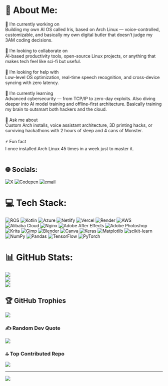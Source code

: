 # 💫 About Me:
🔭 I’m currently working on<br>Building my own AI OS called Iris, based on Arch Linux — voice-controlled, customizable, and basically my own digital butler that doesn’t judge my 3AM coding decisions.<br><br>🤝 I’m looking to collaborate on<br>AI-based productivity tools, open-source Linux projects, or anything that makes tech feel like sci-fi but useful.<br><br>🤔 I’m looking for help with<br>Low-level OS optimization, real-time speech recognition, and cross-device syncing with zero latency.<br><br>🌱 I’m currently learning<br>Advanced cybersecurity — from TCP/IP to zero-day exploits. Also diving deeper into AI model training and offline-first architecture. Basically training my brain to outsmart both hackers and the cloud.<br><br>💬 Ask me about<br>Custom Arch installs, voice assistant architecture, 3D printing hacks, or surviving hackathons with 2 hours of sleep and 4 cans of Monster.<br><br>⚡ Fun fact<br>I once installed Arch Linux 45 times in a week just to master it. <br><br>


## 🌐 Socials:
[![X](https://img.shields.io/badge/X-black.svg?logo=X&logoColor=white)](https://x.com/sreevarshan298) [![Codepen](https://img.shields.io/badge/Codepen-000000?logo=codepen&logoColor=white)](https://codepen.io/sree-varshan) [![email](https://img.shields.io/badge/Email-D14836?logo=gmail&logoColor=white)](mailto:sreevarshan1511@gmail.com) 

# 💻 Tech Stack:
![ROS](https://img.shields.io/badge/ros-%230A0FF9.svg?style=for-the-badge&logo=ros&logoColor=white) ![Kotlin](https://img.shields.io/badge/kotlin-%237F52FF.svg?style=for-the-badge&logo=kotlin&logoColor=white) ![Azure](https://img.shields.io/badge/azure-%230072C6.svg?style=for-the-badge&logo=microsoftazure&logoColor=white) ![Netlify](https://img.shields.io/badge/netlify-%23000000.svg?style=for-the-badge&logo=netlify&logoColor=#00C7B7) ![Vercel](https://img.shields.io/badge/vercel-%23000000.svg?style=for-the-badge&logo=vercel&logoColor=white) ![Render](https://img.shields.io/badge/Render-%46E3B7.svg?style=for-the-badge&logo=render&logoColor=white) ![AWS](https://img.shields.io/badge/AWS-%23FF9900.svg?style=for-the-badge&logo=amazon-aws&logoColor=white) ![Alibaba Cloud](https://img.shields.io/badge/AlibabaCloud-%23FF6701.svg?style=for-the-badge&logo=alibabacloud&logoColor=white) ![Nginx](https://img.shields.io/badge/nginx-%23009639.svg?style=for-the-badge&logo=nginx&logoColor=white) ![Adobe After Effects](https://img.shields.io/badge/Adobe%20After%20Effects-9999FF.svg?style=for-the-badge&logo=Adobe%20After%20Effects&logoColor=white) ![Adobe Photoshop](https://img.shields.io/badge/adobe%20photoshop-%2331A8FF.svg?style=for-the-badge&logo=adobe%20photoshop&logoColor=white) ![Krita](https://img.shields.io/badge/Krita-203759?style=for-the-badge&logo=krita&logoColor=EEF37B) ![Gimp](https://img.shields.io/badge/Gimp-657D8B?style=for-the-badge&logo=gimp&logoColor=FFFFFF) ![Blender](https://img.shields.io/badge/blender-%23F5792A.svg?style=for-the-badge&logo=blender&logoColor=white) ![Canva](https://img.shields.io/badge/Canva-%2300C4CC.svg?style=for-the-badge&logo=Canva&logoColor=white) ![Keras](https://img.shields.io/badge/Keras-%23D00000.svg?style=for-the-badge&logo=Keras&logoColor=white) ![Matplotlib](https://img.shields.io/badge/Matplotlib-%23ffffff.svg?style=for-the-badge&logo=Matplotlib&logoColor=black) ![scikit-learn](https://img.shields.io/badge/scikit--learn-%23F7931E.svg?style=for-the-badge&logo=scikit-learn&logoColor=white) ![NumPy](https://img.shields.io/badge/numpy-%23013243.svg?style=for-the-badge&logo=numpy&logoColor=white) ![Pandas](https://img.shields.io/badge/pandas-%23150458.svg?style=for-the-badge&logo=pandas&logoColor=white) ![TensorFlow](https://img.shields.io/badge/TensorFlow-%23FF6F00.svg?style=for-the-badge&logo=TensorFlow&logoColor=white) ![PyTorch](https://img.shields.io/badge/PyTorch-%23EE4C2C.svg?style=for-the-badge&logo=PyTorch&logoColor=white)
# 📊 GitHub Stats:
![](https://github-readme-stats.vercel.app/api?username=sreevarshan-xenoz&theme=catppuccin_mocha&hide_border=false&include_all_commits=true&count_private=true)<br/>
![](https://nirzak-streak-stats.vercel.app/?user=sreevarshan-xenoz&theme=catppuccin_mocha&hide_border=false)<br/>
![](https://github-readme-stats.vercel.app/api/top-langs/?username=sreevarshan-xenoz&theme=catppuccin_mocha&hide_border=false&include_all_commits=true&count_private=true&layout=compact)

## 🏆 GitHub Trophies
![](https://github-profile-trophy.vercel.app/?username=sreevarshan-xenoz&theme=catppuccin_mocha&no-frame=false&no-bg=true&margin-w=4)

### ✍️ Random Dev Quote
![](https://quotes-github-readme.vercel.app/api?type=horizontal&theme=radical)

### 🔝 Top Contributed Repo
![](https://github-contributor-stats.vercel.app/api?username=sreevarshan-xenoz&limit=5&theme=catppuccin_mocha&combine_all_yearly_contributions=true)

---
[![](https://visitcount.itsvg.in/api?id=sreevarshan-xenoz&icon=1&color=0)](https://visitcount.itsvg.in)

<!-- Proudly created with GPRM ( https://gprm.itsvg.in ) -->
